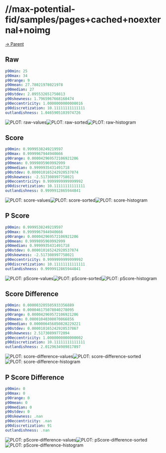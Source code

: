 
# //max-potential-fid/samples/pages+cached+noexternal+noimg

[→ Parent](../..)


## Raw


```yaml
p90min: 25
p90max: 34
p90range: 9
p90mean: 27.78021978021978
p90median: 27
p90stdev: 2.095532651750813
p90skewness: 1.7965967668160474
p90eccentricity: 1.0000000000000016
p90discretization: 10.11111111111111
outlandishness: 1.0465905103974726

```

![PLOT: raw-values](./raw/values.svg)![PLOT: raw-sorted](./raw/sorted.svg)![PLOT: raw-histogram](./raw/histogram.svg)
## Score


```yaml
p90min: 0.9999538249219597
p90max: 0.9999967944940666
p90range: 0.000042969572106921206
p90mean: 0.9999895969992999
p90median: 0.9999935431491718
p90stdev: 0.000010165242920537874
p90skewness: -2.517308997758021
p90eccentricity: 0.9999999999999992
p90discretization: 10.11111111111111
outlandishness: 0.9999912865944841

```

![PLOT: score-values](./score/values.svg)![PLOT: score-sorted](./score/sorted.svg)![PLOT: score-histogram](./score/histogram.svg)
## P Score


```yaml
p90min: 0.9999538249219597
p90max: 0.9999967944940666
p90range: 0.000042969572106921206
p90mean: 0.9999895969992999
p90median: 0.9999935431491718
p90stdev: 0.000010165242920537874
p90skewness: -2.517308997758021
p90eccentricity: 0.9999999999999992
p90discretization: 10.11111111111111
outlandishness: 0.9999912865944841

```

![PLOT: pScore-values](./pScore/values.svg)![PLOT: pScore-sorted](./pScore/sorted.svg)![PLOT: pScore-histogram](./pScore/histogram.svg)
## Score Difference


```yaml
p90min: 0.000003205505933356889
p90max: 0.000046175078040278095
p90range: 0.000042969572106921206
p90mean: 0.00001040300070066856
p90median: 0.000006456850828229221
p90stdev: 0.000010165242920537867
p90skewness: 2.51730899772094
p90eccentricity: 1.0000000000000002
p90discretization: 10.11111111111111
outlandishness: 2.0129634989817897

```

![PLOT: score-difference-values](./score-difference/values.svg)![PLOT: score-difference-sorted](./score-difference/sorted.svg)![PLOT: score-difference-histogram](./score-difference/histogram.svg)
## P Score Difference


```yaml
p90min: 0
p90max: 0
p90range: 0
p90mean: 0
p90median: 0
p90stdev: 0
p90skewness: .nan
p90eccentricity: .nan
p90discretization: 91
outlandishness: .nan

```

![PLOT: pScore-difference-values](./pScore-difference/values.svg)![PLOT: pScore-difference-sorted](./pScore-difference/sorted.svg)![PLOT: pScore-difference-histogram](./pScore-difference/histogram.svg)